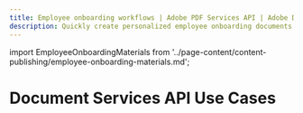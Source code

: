 ```yaml
---
title: Employee onboarding workflows | Adobe PDF Services API | Adobe Document Services
description: Quickly create personalized employee onboarding documents with Adobe Document Services. Our PDF Services API helps you create, convert, OCR PDFs and more. Free 6-month trial. Learn more today.
---
```


import EmployeeOnboardingMaterials from '../page-content/content-publishing/employee-onboarding-materials.md';


<Hero slots="heading" variant="fullwidth" theme="dark"  customLayout className="herobgImage Hero-Banner" />

# Document Services API Use Cases


<MenuWrapperComponent  menuItem= 'subMenuPages'  slots="content"  repeat="1" theme="lightest" className="Employee-Onboarding-Materials"/>

<EmployeeOnboardingMaterials />
